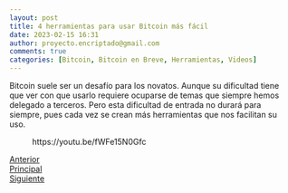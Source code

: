 ```yaml
---
layout: post
title: 4 herramientas para usar Bitcoin más fácil
date: 2023-02-15 16:31
author: proyecto.encriptado@gmail.com
comments: true
categories: [Bitcoin, Bitcoin en Breve, Herramientas, Videos]
---
```

<!-- wp:paragraph -->
<p>Bitcoin suele ser un desafío para los novatos. Aunque su dificultad tiene que ver con que usarlo requiere ocuparse de temas que siempre hemos delegado a terceros. Pero esta dificultad de entrada no durará para siempre, pues cada vez se crean más herramientas que nos facilitan su uso.</p>
<!-- /wp:paragraph -->

<!-- wp:embed {"url":"https://youtu.be/fWFe15N0Gfc","type":"video","providerNameSlug":"youtube","responsive":true,"className":"wp-embed-aspect-16-9 wp-has-aspect-ratio"} -->
<figure class="wp-block-embed is-type-video is-provider-youtube wp-block-embed-youtube wp-embed-aspect-16-9 wp-has-aspect-ratio"><div class="wp-block-embed__wrapper">
https://youtu.be/fWFe15N0Gfc
</div></figure>
<!-- /wp:embed -->

<!-- wp:columns -->
<div class="wp-block-columns"><!-- wp:column -->
<div class="wp-block-column"><!-- wp:buttons {"layout":{"type":"flex"}} -->
<div class="wp-block-buttons"><!-- wp:button {"className":"is-style-outline"} -->
<div class="wp-block-button is-style-outline"><a class="wp-block-button__link wp-element-button" href="https://proyectobitcoin.com/?p=115">Anterior</a></div>
<!-- /wp:button --></div>
<!-- /wp:buttons --></div>
<!-- /wp:column -->

<!-- wp:column -->
<div class="wp-block-column"><!-- wp:buttons {"layout":{"type":"flex","justifyContent":"center"}} -->
<div class="wp-block-buttons"><!-- wp:button {"className":"is-style-outline"} -->
<div class="wp-block-button is-style-outline"><a class="wp-block-button__link wp-element-button" href="https://proyectobitcoin.com/?page_id=123">Principal</a></div>
<!-- /wp:button --></div>
<!-- /wp:buttons --></div>
<!-- /wp:column -->

<!-- wp:column -->
<div class="wp-block-column"><!-- wp:buttons {"layout":{"type":"flex","justifyContent":"right"}} -->
<div class="wp-block-buttons"><!-- wp:button {"className":"is-style-outline"} -->
<div class="wp-block-button is-style-outline"><a class="wp-block-button__link wp-element-button" href="https://proyectobitcoin.com/?p=121">Siguiente </a></div>
<!-- /wp:button --></div>
<!-- /wp:buttons --></div>
<!-- /wp:column --></div>
<!-- /wp:columns -->
